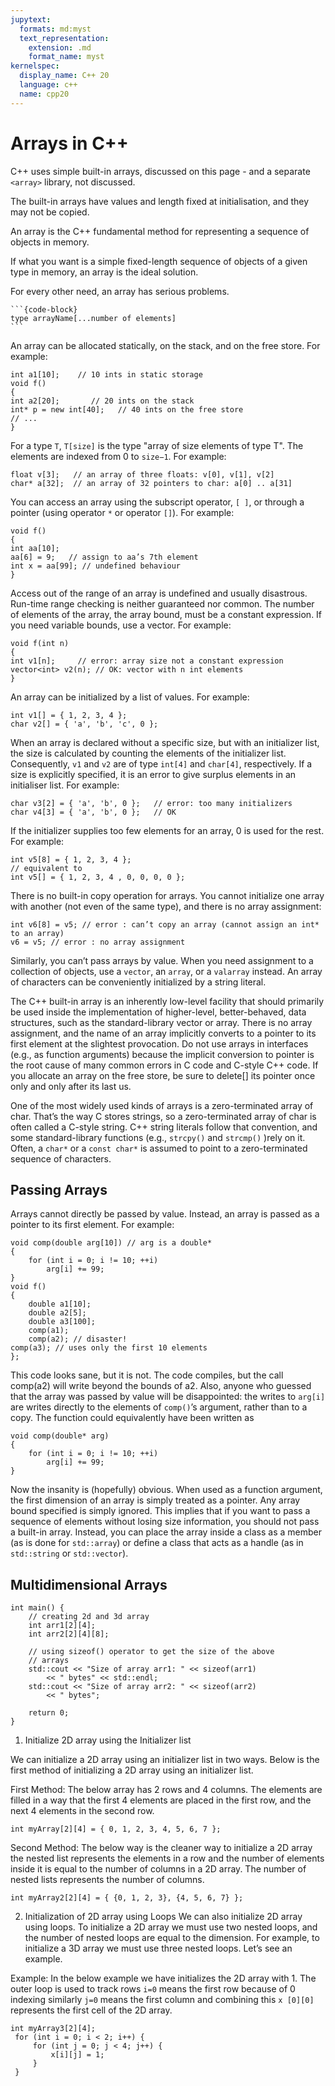 ```yaml
---
jupytext:
  formats: md:myst
  text_representation:
    extension: .md
    format_name: myst
kernelspec:
  display_name: C++ 20
  language: c++
  name: cpp20
---
```


# Arrays in C++

C++ uses simple built-in arrays, discussed on this page - and a separate `<array>` library, not discussed. 

The built-in arrays have values and length fixed at initialisation, and they may not be copied.

An array is the C++ fundamental method for representing a sequence of objects in memory. 

If what you want is a simple fixed-length sequence of objects of a given type in memory, an array is the ideal solution. 

For every other need, an array has serious problems.

````{admonition} Syntax of C++ Array
```{code-block}
type arrayName[...number of elements]
```
````
An array can be allocated statically, on the stack, and on the free store. For example:
```{code-block} c++
int a1[10];    // 10 ints in static storage
void f()
{
int a2[20];       // 20 ints on the stack
int* p = new int[40];   // 40 ints on the free store
// ...
}
```
For a type `T`, `T[size]` is the type "array of size elements of type T". The elements are indexed from 0 to `size−1`. For example:
```{code-block} c++
float v[3];   // an array of three floats: v[0], v[1], v[2]
char* a[32];  // an array of 32 pointers to char: a[0] .. a[31]
```
You can access an array using the subscript operator, `[ ]`, or through a pointer (using operator `*` or operator `[]`). For example:
```{code-block} c++
void f()
{
int aa[10];
aa[6] = 9;   // assign to aa’s 7th element
int x = aa[99]; // undefined behaviour
}
```
Access out of the range of an array is undefined and usually disastrous. Run-time range checking is neither guaranteed nor common. 
The number of elements of the array, the array bound, must be a constant expression. If you need variable bounds, use a vector. For example:

```{code-block} c++
void f(int n)
{
int v1[n];     // error: array size not a constant expression
vector<int> v2(n); // OK: vector with n int elements
}
```


An array can be initialized by a list of values. For example:
```{code-block} c++
int v1[] = { 1, 2, 3, 4 };
char v2[] = { 'a', 'b', 'c', 0 };
```

When an array is declared without a specific size, but with an initializer list, the size is calculated by counting the elements of the initializer list. Consequently, `v1` and `v2` are of type `int[4]` and `char[4]`, respectively. If a size is explicitly specified, it is an error to give surplus elements in an initialiser list. For example:

```{code-block} c++
char v3[2] = { 'a', 'b', 0 };   // error: too many initializers
char v4[3] = { 'a', 'b', 0 };   // OK
```
If the initializer supplies too few elements for an array, 0 is used for the rest. For example:

```{code-block} c++
int v5[8] = { 1, 2, 3, 4 };
// equivalent to
int v5[] = { 1, 2, 3, 4 , 0, 0, 0, 0 };
```
There is no built-in copy operation for arrays. You cannot initialize one array with another (not even of the same type), and there is no array assignment:

```{code-block} c++
int v6[8] = v5; // error : can’t copy an array (cannot assign an int* to an array)
v6 = v5; // error : no array assignment
```

Similarly, you can’t pass arrays by value. When you need assignment to a collection of objects, use a `vector`, an `array`, or a `valarray` instead.
An array of characters can be conveniently initialized by a string literal.

The C++ built-in array is an inherently low-level facility that should primarily be used inside the implementation of higher-level, better-behaved, data structures, such as the standard-library vector or array. 
There is no array assignment, and the name of an array implicitly converts to a pointer to its first element at the slightest provocation. 
Do not use arrays in interfaces (e.g., as function arguments) because the implicit conversion to pointer is the root cause of many common errors in C code and C-style C++ code. 
If you allocate an array on the free store, be sure to delete[] its pointer once only and only after its last us. 

One of the most widely used kinds of arrays is a zero-terminated array of char. That’s the way C stores strings, so a zero-terminated array of char is often called a C-style string. C++ string literals follow that convention, and some standard-library functions (e.g., `strcpy()` and `strcmp()` )rely on it. Often, a `char*` or a `const char*` is assumed to point to a zero-terminated sequence of characters.

## Passing Arrays
Arrays cannot directly be passed by value. Instead, an array is passed as a pointer to its first element. For example:
```{code-block} c++
void comp(double arg[10]) // arg is a double*
{
	for (int i = 0; i != 10; ++i)
		arg[i] += 99;
}
void f()
{
	double a1[10];
	double a2[5];
	double a3[100];
	comp(a1);
	comp(a2); // disaster!
comp(a3); // uses only the first 10 elements
};
```
This code looks sane, but it is not. The code compiles, but the call comp(a2) will write beyond the bounds of a2. Also, anyone who guessed that the array was passed by value will be disappointed: the writes to `arg[i]` are writes directly to the elements of `comp()`’s argument, rather than to a copy.
The function could equivalently have been written as
```{code-block} c++
void comp(double* arg)
{
	for (int i = 0; i != 10; ++i)
		arg[i] += 99;
}
```
Now the insanity is (hopefully) obvious. When used as a function argument, the first dimension of an array is simply treated as a pointer. Any array bound specified is simply ignored. This implies that if you want to pass a sequence of elements without losing size information, you should not pass a built-in array. Instead, you can place the array inside a class as a member (as is done for `std::array`) or define a class that acts as a handle (as in `std::string` or `std::vector`).

## Multidimensional Arrays

```{code-block} c++
int main() {
    // creating 2d and 3d array
    int arr1[2][4];
    int arr2[2][4][8];

    // using sizeof() operator to get the size of the above
    // arrays
    std::cout << "Size of array arr1: " << sizeof(arr1)
        << " bytes" << std::endl;
    std::cout << "Size of array arr2: " << sizeof(arr2)
        << " bytes";

    return 0;
}
```
1. Initialize 2D array using the Initializer list

We can initialize a 2D array using an initializer list in two ways. Below is the first method of initializing a 2D array using an initializer list.

First Method: The below array has 2 rows and 4 columns. The elements are filled in a way that the first 4 elements are placed in the first row, and the next 4 elements in the second row.
```{code-block} c++
int myArray[2][4] = { 0, 1, 2, 3, 4, 5, 6, 7 };
```
Second Method: The below way is the cleaner way to initialize a 2D array the nested list represents the elements in a row and the number of elements inside it is equal to the number of columns in a 2D array. The number of nested lists represents the number of columns.
```{code-block} c++
int myArray2[2][4] = { {0, 1, 2, 3}, {4, 5, 6, 7} };
```
2. Initialization of 2D array using Loops
We can also initialize 2D array using loops. To initialize a 2D array we must use two nested loops, and the number of nested loops are equal to the dimension. For example, to initialize a 3D array we must use three nested loops. Let’s see an example.

Example: In the below example we have initializes the 2D array with 1. The outer loop is used to track rows `i=0` means the first row because of 0 indexing similarly `j=0` means the first column and combining this `x [0][0]` represents the first cell of the 2D array.
```{code-block} c++
int myArray3[2][4];
 for (int i = 0; i < 2; i++) {
     for (int j = 0; j < 4; j++) {
         x[i][j] = 1;
     }
 }
```






